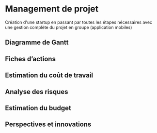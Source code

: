 # Management de projet
Création d'une startup en passant par toutes les étapes nécessaires avec une gestion complète du projet en groupe (application mobiles) 
## Diagramme de Gantt
## Fiches d’actions
## Estimation du coût de travail
## Analyse des risques
## Estimation du budget
## Perspectives et innovations

